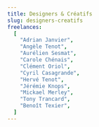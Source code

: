 ```yaml
---
title: Designers & Créatifs
slug: designers-creatifs
freelances:
  [
    "Adrian Janvier",
    "Angèle Tenot",
    "Aurélien Sesmat",
    "Carole Chénais",
    "Clément Oriol",
    "Cyril Casagrande",
    "Hervé Tenot",
    "Jérémie Knops",
    "Mickael Merley",
    "Tony Trancard",
    "Benoît Texier",
  ]
---
```


<!-- Les designers & créatifs font des trucs super cools ! -->
